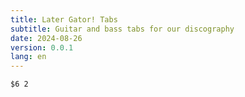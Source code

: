 ```yaml
---
title: Later Gator! Tabs
subtitle: Guitar and bass tabs for our discography
date: 2024-08-26
version: 0.0.1
lang: en
---
```


```jtab
$6 2
```